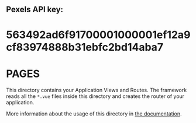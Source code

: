 ## Pexels API key: 
# 563492ad6f91700001000001ef12a9cf83974888b31ebfc2bd14aba7


# PAGES

This directory contains your Application Views and Routes.
The framework reads all the `*.vue` files inside this directory and creates the router of your application.

More information about the usage of this directory in [the documentation](https://nuxtjs.org/guide/routing).
